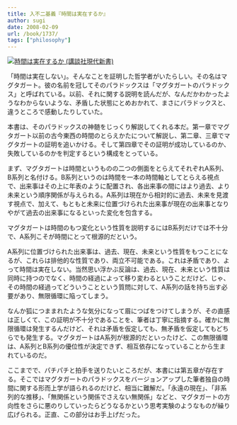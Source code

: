 ```yaml
---
title: 入不二基義『時間は実在するか』
author: sugi
date: 2008-02-09
url: /book/1737/
tags: ["philosophy"]
---
```

<a href="http://www.amazon.co.jp/exec/obidos/ASIN/4061496387/chezsugi-22/ref=nosim/" name="amazletlink" target="_blank"><img src="http://i2.wp.com/ecx.images-amazon.com/images/I/411D8V2YAAL.SL160.jpg?w=660" alt="時間は実在するか (講談社現代新書)" class="alignleft" data-recalc-dims="1" /></a>

「時間は実在しない」。そんなことを証明した哲学者がいたらしい。その名はマグタガート。彼の名前を冠してそのパラドックスは「マグタガートのパラドックス」と呼ばれている。以前、それに関する説明を読んだが、なんだかわかったようなわからないような、矛盾した状態にとめおかれて、まさにパラドックスと、違うところで感動したりしていた。

本書は、そのパラドックスの神髄をじっくり解説してくれる本だ。第一章でマグタガート以前の古今東西の時間のとらえかたについて解説し、第二章、三章でマグタガートの証明を追いかける。そして第四章でその証明が成功しているのか、失敗しているのかを判定するという構成をとっている。

まず、マグタガートは時間というものの二つの側面をとらえてそれぞれA系列、B系列と名付ける。B系列というのは時間を一本の時間軸としてとらえる視点で、出来事はその上に年表のように配置され、各出来事の間にはより過去、より未来という順序関係が与えられる。A系列は現在から相対的に過去、未来を見渡す視点で、加えて、もともと未来に位置づけられた出来事が現在の出来事となりやがて過去の出来事になるといった変化を包含する。

マグタガートは時間のもつ変化という性質を説明するにはB系列だけでは不十分で、A系列こそが時間にとって根源的だという。

A系列に位置づけられた出来事は、過去、現在、未来という性質をもつことになるが、これらは排他的な性質であり、両立不可能である。これは矛盾であり、よって時間は実在しない。当然思い浮かぶ反論は、過去、現在、未来という性質は同時に持つのでなく、時間の経過によって移り変わるということだけど、じゃ、その時間の経過ってどういうことという質問に対して、A系列の話を持ち出す必要があり、無限循環に陥ってしまう。

なんか狐につままれたような気分になって眉につばをつけてしまうが、その直感は正しくて、この証明が不十分であることを、筆者は丁寧に指摘する。確かに無限循環は発生するんだけど、それは矛盾を仮定しても、無矛盾を仮定してもどちらでも発生する。マグタガートはA系列が根源的だといったけど、この無限循環は、A系列とB系列の優位性が決定できず、相互依存になっていることから生まれているのだ。

ここまでで、パチパチと拍手を送りたいところだが、本書には第五章が存在する。そこではマグタガートのパラドックスをバージョンアップした筆者独自の時間に関する形而上学が語られるのだけど、相当に難解だ。「永遠の現在」、「非系列的な推移」、「無関係という関係でさえない無関係」などと、マグタガートの方向性をさらに悪のりしていったらどうなるかという思考実験のようなものが繰り広げられる。正直、この部分はお手上げだった。
